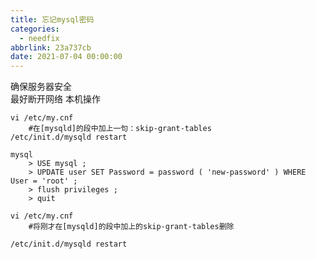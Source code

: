 ```yaml
---
title: 忘记mysql密码
categories:
  - needfix
abbrlink: 23a737cb
date: 2021-07-04 00:00:00
---
```

确保服务器安全  
最好断开网络 本机操作

    vi /etc/my.cnf 
        #在[mysqld]的段中加上一句：skip-grant-tables 
    /etc/init.d/mysqld restart 

    mysql 
        > USE mysql ; 
        > UPDATE user SET Password = password ( 'new-password' ) WHERE User = 'root' ; 
        > flush privileges ; 
        > quit 

    vi /etc/my.cnf 
        #将刚才在[mysqld]的段中加上的skip-grant-tables删除 

    /etc/init.d/mysqld restart 
